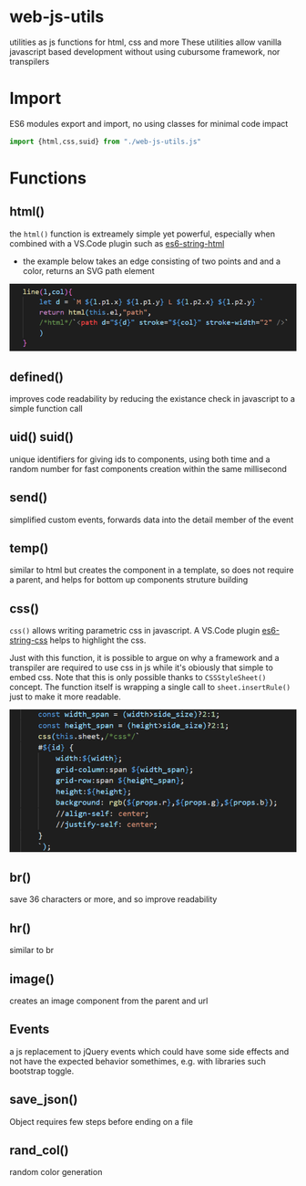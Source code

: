 # web-js-utils
utilities as js functions for html, css and more
These utilities allow vanilla javascript based development without using cubursome framework, nor transpilers

# Import
ES6 modules export and import, no using classes for minimal code impact

```javascript
import {html,css,suid} from "./web-js-utils.js"
```

# Functions
## html()
the `html()` function is extreamely simple yet powerful, especially when combined with a VS.Code plugin such as [es6-string-html](https://marketplace.visualstudio.com/items?itemName=Tobermory.es6-string-html)

* the example below takes an edge consisting of two points and and a color, returns an SVG path element

<img src="./media/svg_path.png" width="600">

## defined()
improves code readability by reducing the existance check in javascript to a simple function call

## uid() suid()
unique identifiers for giving ids to components, using both time and a random number for fast components creation within the same millisecond

## send()
simplified custom events, forwards data into the detail member of the event

## temp()
similar to html but creates the component in a template, so does not require a parent, and helps for bottom up components struture building

## css()
`css()` allows writing parametric css in javascript. A VS.Code plugin [es6-string-css](https://marketplace.visualstudio.com/items?itemName=bashmish.es6-string-css) helps to highlight the css.

Just with this function, it is possible to argue on why a framework and a transpiler are required to use css in js while it's obiously that simple to embed css. Note that this is only possible thanks to `CSSStyleSheet()` concept. The function itself is wrapping a single call to `sheet.insertRule()` just to make it more readable.

<img src="./media/css_in_js.png" width="800">

## br()
save 36 characters or more, and so improve readability

## hr()
similar to br

## image()
creates an image component from the parent and url

## Events
a js replacement to jQuery events which could have some side effects and not have the expected behavior somethimes, e.g. with libraries such bootstrap toggle.

## save_json()
Object requires few steps before ending on a file

## rand_col()
random color generation

